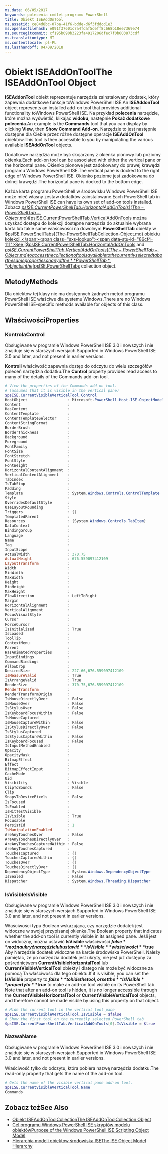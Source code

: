 ```yaml
---
ms.date: 06/05/2017
keywords: polecenia cmdlet programu PowerShell
title: Obiekt ISEAddOnTool
ms.assetid: ce84d8bc-07ba-41f6-bdde-d6f3fddcd1e3
ms.openlocfilehash: e091f37601c7a4fdaf5deff8c668b18ee7369e74
ms.sourcegitcommit: cf195b090b3223fa4917206dfec7f0b603873cdf
ms.translationtype: MT
ms.contentlocale: pl-PL
ms.lasthandoff: 04/09/2018
---
```

# <a name="the-iseaddontool-object"></a><span data-ttu-id="86cf4-103">Obiekt ISEAddOnTool</span><span class="sxs-lookup"><span data-stu-id="86cf4-103">The ISEAddOnTool Object</span></span>

<span data-ttu-id="86cf4-104">**ISEAddonTool** obiekt reprezentuje narzędzia zainstalowany dodatek, który zapewnia dodatkowe funkcje toWindows PowerShell ISE.</span><span class="sxs-lookup"><span data-stu-id="86cf4-104">An **ISEAddonTool** object represents an installed add-on tool that provides additional functionality toWindows PowerShell ISE.</span></span> <span data-ttu-id="86cf4-105">Na przykład **polecenia** narzędzie, które można wyświetlić, klikając **widoku**, następnie **Pokaż dodatkowe polecenia**.</span><span class="sxs-lookup"><span data-stu-id="86cf4-105">An example is the **Commands** tool that you can display by clicking **View**, then **Show Command Add-on**.</span></span> <span data-ttu-id="86cf4-106">Narzędzie to jest następnie dostępne dla Ciebie przez różne dostępne operacje **ISEAddOnTool** obiektów.</span><span class="sxs-lookup"><span data-stu-id="86cf4-106">This tool is then accessible to you by manipulating the various available **ISEAddOnTool** objects.</span></span>

<span data-ttu-id="86cf4-107">Dodatkowe narzędzia może być skojarzony z okienka pionowy lub poziomy okienka.</span><span class="sxs-lookup"><span data-stu-id="86cf4-107">Each add-on tool can be associated with either the vertical pane or the horizontal pane.</span></span> <span data-ttu-id="86cf4-108">Okienko pionowe jest zadokowany do prawej krawędzi programu Windows PowerShell ISE.</span><span class="sxs-lookup"><span data-stu-id="86cf4-108">The vertical pane is docked to the right edge of Windows PowerShell ISE.</span></span> <span data-ttu-id="86cf4-109">Okienko poziome jest zadokowana do dolnej krawędzi.</span><span class="sxs-lookup"><span data-stu-id="86cf4-109">The horizontal pane is docked to the bottom edge.</span></span>

<span data-ttu-id="86cf4-110">Każda karta programu PowerShell w środowisku Windows PowerShell ISE może mieć własny zestaw dodatków zainstalowane.</span><span class="sxs-lookup"><span data-stu-id="86cf4-110">Each PowerShell tab in Windows PowerShell ISE can have its own set of add-on tools installed.</span></span> <span data-ttu-id="86cf4-111">Zobacz [$psISE.CurrentPowerShellTab.HorizontalAddOnTools](The-PowerShellTab-Object.md) i [$psISE.CurrentPowerShellTab.VerticalAddOnTools](The-PowerShellTab-Object.md) można uzyskać dostępu do kolekcji dostępne narzędzia do aktualnie wybrana karta lub takie same właściwości na dowolnym **PowerShellTab** obiekty w [$psISE.PowerShellTabs](The-PowerShellTabCollection-Object.md) obiektu kolekcji.</span><span class="sxs-lookup"><span data-stu-id="86cf4-111">See [$psISE.CurrentPowerShellTab.HorizontalAddOnTools](The-PowerShellTab-Object.md) and [$psISE.CurrentPowerShellTab.VerticalAddOnTools](The-PowerShellTab-Object.md) to access the collection of tools available to the currently selected tab or the same properties on any of the **PowerShellTab** objects in the [$psISE.PowerShellTabs](The-PowerShellTabCollection-Object.md) collection object.</span></span>

## <a name="methods"></a><span data-ttu-id="86cf4-112">Metody</span><span class="sxs-lookup"><span data-stu-id="86cf4-112">Methods</span></span>

<span data-ttu-id="86cf4-113">Dla obiektów tej klasy nie ma dostępnych żadnych metod programu PowerShell ISE właściwe dla systemu Windows.</span><span class="sxs-lookup"><span data-stu-id="86cf4-113">There are no Windows PowerShell ISE-specific methods available for objects of this class.</span></span>

## <a name="properties"></a><span data-ttu-id="86cf4-114">Właściwości</span><span class="sxs-lookup"><span data-stu-id="86cf4-114">Properties</span></span>

### <a name="control"></a><span data-ttu-id="86cf4-115">Kontrola</span><span class="sxs-lookup"><span data-stu-id="86cf4-115">Control</span></span>

<span data-ttu-id="86cf4-116">Obsługiwane w programie Windows PowerShell ISE 3.0 i nowszych i nie znajduje się w starszych wersjach.</span><span class="sxs-lookup"><span data-stu-id="86cf4-116">Supported in Windows PowerShell ISE 3.0 and later, and not present in earlier versions.</span></span>

<span data-ttu-id="86cf4-117">**Kontroli** właściwość zapewnia dostęp do odczytu do wielu szczegółów poleceń narzędzia dodatku.</span><span class="sxs-lookup"><span data-stu-id="86cf4-117">The **Control** property provides read access to many of the details of the Commands add-on tool.</span></span>

```powershell
# View the properties of the Commands add-on tool.
# (assumes that it is visible in the vertical pane)
$psISE.CurrentVisibleVerticalTool.Control
HostObject                  : Microsoft.PowerShell.Host.ISE.ObjectModelRoot
Content                     :
HasContent                  :
ContentTemplate             :
ContentTemplateSelector     :
ContentStringFormat         :
BorderBrush                 :
BorderThickness             :
Background                  :
Foreground                  :
FontFamily                  :
FontSize                    :
FontStretch                 :
FontStyle                   :
FontWeight                  :
HorizontalContentAlignment  :
VerticalContentAlignment    :
TabIndex                    :
IsTabStop                   :
Padding                     :
Template                    : System.Windows.Controls.ControlTemplate
Style                       :
OverridesDefaultStyle       :
UseLayoutRounding           :
Triggers                    : {}
TemplatedParent             :
Resources                   : {System.Windows.Controls.TabItem}
DataContext                 :
BindingGroup                :
Language                    :
Name                        :
Tag                         :
InputScope                  :
ActualWidth                 : 370.75
ActualHeight                : 676.559097412109
LayoutTransform             :
Width                       :
MinWidth                    :
MaxWidth                    :
Height                      :
MinHeight                   :
MaxHeight                   :
FlowDirection               : LeftToRight
Margin                      :
HorizontalAlignment         :
VerticalAlignment           :
FocusVisualStyle            :
Cursor                      :
ForceCursor                 :
IsInitialized               : True
IsLoaded                    :
ToolTip                     :
ContextMenu                 :
Parent                      :
HasAnimatedProperties       :
InputBindings               :
CommandBindings             :
AllowDrop                   :
DesiredSize                 : 227.66,676.559097412109
IsMeasureValid              : True
IsArrangeValid              : True
RenderSize                  : 370.75,676.559097412109
RenderTransform             :
RenderTransformOrigin       :
IsMouseDirectlyOver         : False
IsMouseOver                 : False
IsStylusOver                : False
IsKeyboardFocusWithin       : False
IsMouseCaptured             :
IsMouseCaptureWithin        : False
IsStylusDirectlyOver        : False
IsStylusCaptured            :
IsStylusCaptureWithin       : False
IsKeyboardFocused           : False
IsInputMethodEnabled        :
Opacity                     :
OpacityMask                 :
BitmapEffect                :
Effect                      :
BitmapEffectInput           :
CacheMode                   :
Uid                         :
Visibility                  : Visible
ClipToBounds                : False
Clip                        :
SnapsToDevicePixels         : False
IsFocused                   :
IsEnabled                   :
IsHitTestVisible            :
IsVisible                   : True
Focusable                   :
PersistId                   : 1
IsManipulationEnabled       :
AreAnyTouchesOver           : False
AreAnyTouchesDirectlyOver   :
AreAnyTouchesCapturedWithin : False
AreAnyTouchesCaptured       :
TouchesCaptured             : {}
TouchesCapturedWithin       : {}
TouchesOver                 : {}
TouchesDirectlyOver         : {}
DependencyObjectType        : System.Windows.DependencyObjectType
IsSealed                    : False
Dispatcher                  : System.Windows.Threading.Dispatcher
```

### <a name="isvisible"></a><span data-ttu-id="86cf4-118">IsVisible</span><span class="sxs-lookup"><span data-stu-id="86cf4-118">IsVisible</span></span>

<span data-ttu-id="86cf4-119">Obsługiwane w programie Windows PowerShell ISE 3.0 i nowszych i nie znajduje się w starszych wersjach.</span><span class="sxs-lookup"><span data-stu-id="86cf4-119">Supported in Windows PowerShell ISE 3.0 and later, and not present in earlier versions.</span></span>

<span data-ttu-id="86cf4-120">Właściwości typu Boolean wskazującą, czy narzędzie dodatek jest widoczne w swojej przypisanej okienka.</span><span class="sxs-lookup"><span data-stu-id="86cf4-120">The Boolean property that indicates whether the add-on tool is currently visible in its assigned pane.</span></span> <span data-ttu-id="86cf4-121">Jeśli jest on widoczny, można ustawić **IsVisible** właściwości **$false** można ukryć narzędzie lub ustawić **IsVisible** właściwości **$true** Aby Narzędzie dodatek widoczne na karcie środowiska PowerShell. Należy pamiętać, że po narzędzia dodatek jest ukryty, nie jest już dostępny za pośrednictwem **CurrentVisibleHorizontalTool** lub **CurrentVisibleVerticalTool** obiekty i dlatego nie może być widoczne za pomocą Ta właściwość dla tego obiektu.</span><span class="sxs-lookup"><span data-stu-id="86cf4-121">If it is visible, you can set the **IsVisible** property to **$false** to hide the tool, or set the **IsVisible** property to **$true** to make an add-on tool visible on its PowerShell tab. Note that after an add-on tool is hidden, it is no longer accessible through the **CurrentVisibleHorizontalTool** or **CurrentVisibleVerticalTool** objects, and therefore cannot be made visible by using this property on that object.</span></span>

```powershell
# Hide the current tool in the vertical tool pane
$psISE.CurrentVisibleVerticalTool.IsVisible = $false
# Show the first tool on the currently selected PowerShell tab
$psISE.CurrentPowerShellTab.VerticalAddOnTools[0].IsVisible = $true
```

### <a name="name"></a><span data-ttu-id="86cf4-122">Nazwa</span><span class="sxs-lookup"><span data-stu-id="86cf4-122">Name</span></span>

<span data-ttu-id="86cf4-123">Obsługiwane w programie Windows PowerShell ISE 3.0 i nowszych i nie znajduje się w starszych wersjach.</span><span class="sxs-lookup"><span data-stu-id="86cf4-123">Supported in Windows PowerShell ISE 3.0 and later, and not present in earlier versions.</span></span>

<span data-ttu-id="86cf4-124">Właściwość tylko do odczytu, która pobiera nazwę narzędzia dodatku.</span><span class="sxs-lookup"><span data-stu-id="86cf4-124">The read-only property that gets the name of the add-on tool.</span></span>

```powershell
# Gets the name of the visible vertical pane add-on tool.
$psISE.CurrentVisibleVerticalTool.Name
Commands
```

## <a name="see-also"></a><span data-ttu-id="86cf4-125">Zobacz też</span><span class="sxs-lookup"><span data-stu-id="86cf4-125">See Also</span></span>

- [<span data-ttu-id="86cf4-126">Obiekt ISEAddOnToolCollection</span><span class="sxs-lookup"><span data-stu-id="86cf4-126">The ISEAddOnToolCollection Object</span></span>](The-ISEAddOnToolCollection-Object.md)
- [<span data-ttu-id="86cf4-127">Cel programu Windows PowerShell ISE skryptów modelu obiektów</span><span class="sxs-lookup"><span data-stu-id="86cf4-127">Purpose of the Windows PowerShell ISE Scripting Object Model</span></span>](Purpose-of-the-Windows-PowerShell-ISE-Scripting-Object-Model.md)
- [<span data-ttu-id="86cf4-128">Hierarchia modeli obiektów środowiska ISE</span><span class="sxs-lookup"><span data-stu-id="86cf4-128">The ISE Object Model Hierarchy</span></span>](The-ISE-Object-Model-Hierarchy.md)